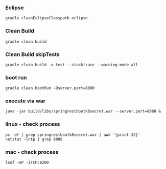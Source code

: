 ### Eclipse
`````
gradle cleanEclipseClasspath eclipse
`````

### Clean Build
`````
gradle clean build
`````


### Clean Build skipTests
`````
gradle clean build -x test --stacktrace --warning-mode all
`````

### boot run
`````
gradle clean bootRun -Dserver.port=8080
`````

### execute via war
`````
java -jar build/libs/springrestbootk8secret.war --server.port=8080 &
`````

### linux - check process
`````
ps -ef | grep springrestbootk8secret.war | awk '{print $2}'
netstat -lntp | grep 8080
`````

### mac - check process
`````
lsof -nP -iTCP:8200
`````
